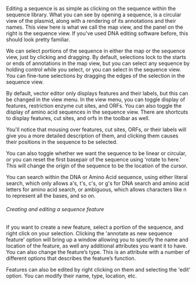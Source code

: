 Editing a sequence is as simple as clicking on the sequence within the sequence library. What you can see by opening a sequence, is a circular view of the plasmid, along with a rendering of its annotations and their names. This view here is what we call the map view, and the panel on the right is the sequence view. If you've used DNA editing software before, this should look pretty familiar.

We can select portions of the sequence in either the map or the sequence view, just by clicking and dragging. By default, selections lock to the starts or ends of annotations in the map view, but you can select any sequence by holding control while you select, or you can select in the sequence view. You can fine-tune selections by dragging the edges of the selection in the sequence view.

By default, vector editor only displays features and their labels, but this can be changed in the view menu. In the view menu, you can toggle display of features, restriction enzyme cut sites, and ORFs. You can also toggle the display of amino acid sequences in the sequence view. There are shortcuts to display features, cut sites, and orfs in the toolbar as well.

You'll notice that mousing over features, cut sites, ORFs, or their labels will give you a more detailed description of them, and clicking them causes their positions in the sequence to be selected.

You can also toggle whether we want the sequence to be linear or circular, or you can reset the first basepair of the sequence using 'rotate to here.' This will change the origin of the sequence to be the location of the cursor. 

You can search within the DNA or Amino Acid sequence, using either literal search, which only allows a's, t's, c's, or g's for DNA search and amino acid letters for amino acid search, or ambiguous, which allows characters like n to represent all the bases, and so on.

###### Creating and editing a sequence feature

If you want to create a new feature, select a portion of the sequence, and right click on your selection. Clicking the 'annotate as new sequence feature' option will bring up a window allowing you to specify the name and location of the feature, as well any additional attributes you want it to have. You can also change the feature’s type. This is an attribute with a number of different options that describes the feature’s function.

Features can also be edited by right clicking on them and selecting the 'edit' option. You can modify their name, type, location, etc.
